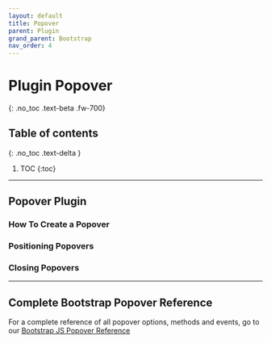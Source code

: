```yaml
---
layout: default
title: Popover
parent: Plugin
grand_parent: Bootstrap
nav_order: 4
---
```


# Plugin Popover
{: .no_toc .text-beta .fw-700}

## Table of contents
{: .no_toc .text-delta }

1. TOC
{:toc}

---

## Popover Plugin

### How To Create a Popover


### Positioning Popovers

### Closing Popovers

---

## Complete Bootstrap Popover Reference

For a complete reference of all popover options, methods and events, go to our [Bootstrap JS Popover Reference](https://www.w3schools.com/bootstrap/bootstrap_ref_js_popover.asp)